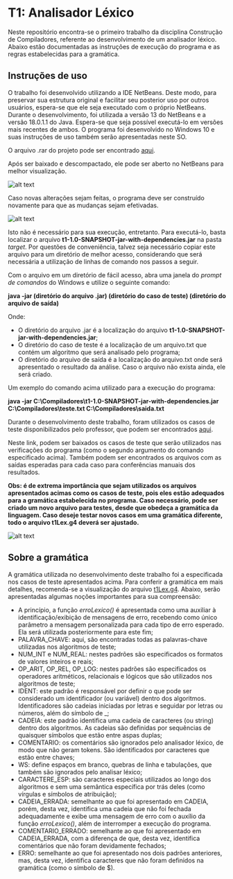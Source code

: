 # T1: Analisador Léxico

Neste repositório encontra-se o primeiro trabalho da disciplina Construção de Compiladores, referente ao desenvolvimento de um analisador léxico. Abaixo estão documentadas as instruções de execução do programa e as regras estabelecidas para a gramática.

## Instruções de uso

O trabalho foi desenvolvido utilizando a IDE NetBeans. Deste modo, para preservar sua estrutura original e facilitar seu posterior uso por outros usuários, espera-se que ele seja executado com o próprio NetBeans. Durante o desenvolvimento, foi utilizada a versão 13 do NetBeans e a versão 18.0.1.1 do Java. Espera-se que seja possível executá-lo em versões mais recentes de ambos. O programa foi desenvolvido no Windows 10 e suas instruções de uso também serão apresentadas neste SO.

O arquivo .rar do projeto pode ser encontrado [aqui](https://drive.google.com/file/d/1VO09wbgifq8pvIm9gHNnliy7Et5VfLOA/view?usp=sharing).

Após ser baixado e descompactado, ele pode ser aberto no NetBeans para melhor visualização.

![alt text](https://github.com/GuilhermeSGodoy/Construcao-Compiladores/blob/main/T1/doc-images/1.png)

Caso novas alterações sejam feitas, o programa deve ser construído novamente para que as mudanças sejam efetivadas.

![alt text](https://github.com/GuilhermeSGodoy/Construcao-Compiladores/blob/main/T1/doc-images/2.png)

Isto não é necessário para sua execução, entretanto. Para executá-lo, basta localizar o arquivo **t1-1.0-SNAPSHOT-jar-with-dependencies.jar** na pasta _target_. Por questões de conveniência, talvez seja necessário copiar este arquivo para um diretório de melhor acesso, considerando que será necessária a utilização de linhas de comando nos passos a seguir.

Com o arquivo em um diretório de fácil acesso, abra uma janela do _prompt de comandos_ do Windows e utilize o seguinte comando:

**java -jar (diretório do arquivo .jar) (diretório do caso de teste) (diretório do arquivo de saída)**

Onde:
- O diretório do arquivo .jar é a localização do arquivo **t1-1.0-SNAPSHOT-jar-with-dependencies.jar**;
- O diretório do caso de teste é a localização de um arquivo.txt que contém um algoritmo que será analisado pelo programa;
- O diretório do arquivo de saída é a localização do arquivo.txt onde será apresentado o resultado da análise. Caso o arquivo não exista ainda, ele será criado.

Um exemplo do comando acima utilizado para a execução do programa:

**java -jar C:\Compiladores\t1-1.0-SNAPSHOT-jar-with-dependencies.jar C:\Compiladores\teste.txt C:\Compiladores\saida.txt**

Durante o desenvolvimento deste trabalho, foram utilizados os casos de teste disponibilizados pelo professor, que podem ser encontrados [aqui](https://drive.google.com/file/d/1Q2J-eIzQ199C4dzpZikBTZvXfYw5YIXv/view?usp=sharing).

Neste link, podem ser baixados os casos de teste que serão utilizados nas verificações do programa (como o segundo argumento do comando especificado acima). Também podem ser encontrados os arquivos com as saídas esperadas para cada caso para conferências manuais dos resultados.

**Obs: é de extrema importância que sejam utilizados os arquivos apresentados acimas como os casos de teste, pois eles estão adequados para a gramática estabelecida no programa. Caso necessário, pode ser criado um novo arquivo para testes, desde que obedeça a gramática da linguagem. Caso deseje testar novos casos em uma gramática diferente, todo o arquivo t1Lex.g4 deverá ser ajustado.**

![alt text](https://github.com/GuilhermeSGodoy/Construcao-Compiladores/blob/main/T1/doc-images/3.png)

## Sobre a gramática

A gramática utilizada no desenvolvimento deste trabalho foi a especificada nos casos de teste apresentados acima. Para conferir a gramática em mais detalhes, recomenda-se a visualização do arquivo [t1Lex.g4](https://github.com/GuilhermeSGodoy/Construcao-Compiladores/blob/main/T1/src/main/antlr4/br/ufscar/dc/compiladores/t1/t1Lex.g4). Abaixo, serão apresentadas algumas noções importantes para sua compreensão:
- A princípio, a função _erroLexico()_ é apresentada como uma auxiliar à identificação/exibição de mensagens de erro, recebendo como único parâmetro a mensagem personalizada para cada tipo de erro esperado. Ela será utilizada posteriormente para este fim;
- PALAVRA_CHAVE: aqui, são encontradas todas as palavras-chave utilizadas nos algoritmos de teste;
- NUM_INT e NUM_REAL: nestes padrões são especificados os formatos de valores inteiros e reais;
- OP_ARIT, OP_REL, OP_LOG: nestes padrões são especificados os operadores aritméticos, relacionais e lógicos que são utilizados nos algoritmos de teste;
- IDENT: este padrão é responsável por definir o que pode ser considerado um identificador (ou variável) dentro dos algoritmos. Identificadores são cadeias iniciadas por letras e seguidar por letras ou números, além do símbolo de _;
- CADEIA: este padrão identifica uma cadeia de caracteres (ou string) dentro dos algoritmos. As cadeias são definidas por sequências de quaisquer símbolos que estão entre aspas duplas;
- COMENTARIO: os comentários são ignorados pelo analisador léxico, de modo que não geram tokens. São identificados por caracteres que estão entre chaves;
- WS: define espaços em branco, quebras de linha e tabulações, que também são ignorados pelo analisar léxico;
- CARACTERE_ESP: são caracteres especiais utilizados ao longo dos algoritmos e sem uma semântica específica por trás deles (como vírgulas e símbolos de atribuição);
- CADEIA_ERRADA: semelhante ao que foi apresentado em CADEIA, porém, desta vez, identifica uma cadeia que não foi fechada adequadamente e exibe uma mensagem de erro com o auxílio da função _erroLexico()_, além de interromper a execução do programa.
- COMENTARIO_ERRADO: semelhante ao que foi apresentado em CADEIA_ERRADA, com a diferença de que, desta vez, identifica comentários que não foram devidamente fechados;
- ERRO: semelhante ao que foi apresentado nos dois padrões anteriores, mas, desta vez, identifica caracteres que não foram definidos na gramática (como o símbolo de $).
